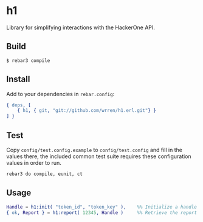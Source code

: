 h1
=====

Library for simplifying interactions with the HackerOne API.

Build
-----

    $ rebar3 compile


Install
-------

Add to your dependencies in ```rebar.config```:

```erlang
{ deps, [
    { h1, { git, "git://github.com/wrren/h1.erl.git"} }
] }
```

Test
----

Copy ```config/test.config.example``` to ```config/test.config``` and fill in the values there, the 
included common test suite requires these configuration values in order to run.

```bash
rebar3 do compile, eunit, ct
```

Usage
-----

```erlang
Handle = h1:init( "token_id", "token_key" ),    %% Initialize a handle for use in requests
{ ok, Report } = h1:report( 12345, Handle )     %% Retrieve the report with the specified ID
```

